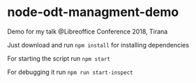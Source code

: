 # node-odt-managment-demo

Demo for my talk @Libreoffice Conference 2018, Tirana

Just download and run `npm install` for installing dependencies

For starting the script run `npm start`

For debugging it run `npm run start-inspect`